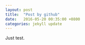 ```yaml
---
layout: post
title:  "Post by github"
date:   2016-05-20 00:35:00 +0800
categories: jekyll update
---
```

Just test. 

